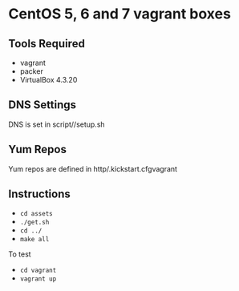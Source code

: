 CentOS 5, 6 and 7 vagrant boxes
===============================

Tools Required
--------------

- vagrant
- packer
- VirtualBox 4.3.20

DNS Settings
------------

DNS is set in script/<centos>/setup.sh

Yum Repos
---------

Yum repos are defined in http/<centos>.kickstart.cfgvagrant

Instructions
------------

- `cd assets`
- `./get.sh`
- `cd ../`
- `make all`

To test

- `cd vagrant`
- `vagrant up`
